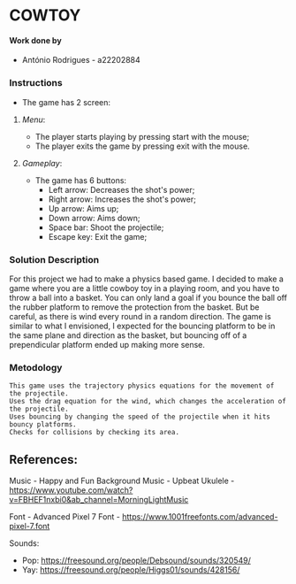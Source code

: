 # **COWTOY**




#### Work done by

- António Rodrigues - a22202884



### Instructions

- The game has 2 screen:

1. *Menu*:
  
   - The player starts playing by pressing start with the mouse;
   - The player exits the game by pressing exit with the mouse.
  
2. *Gameplay*:
   
   - The game has 6 buttons:
     - Left arrow: Decreases the shot's power;
     - Right arrow: Increases the shot's power;
     - Up arrow: Aims up;
     - Down arrow: Aims down;
     - Space bar: Shoot the projectile;
     - Escape key: Exit the game;


### Solution Description


   For this project we had to make a physics based game.
   I decided to make a game where you are a little cowboy toy in a playing room, and you have to throw a ball into a basket.
   You can only land a goal if you bounce the ball off the rubber platform to remove the protection from the basket.
   But be careful, as there is wind every round in a random direction.
   The game is similar to what I envisioned, I expected for the bouncing platform to be in the same plane and direction as the basket, but bouncing off of a prependicular platform ended up making more sense.


### Metodology

    This game uses the trajectory physics equations for the movement of the projectile.
    Uses the drag equation for the wind, which changes the acceleration of the projectile.
    Uses bouncing by changing the speed of the projectile when it hits bouncy platforms.
    Checks for collisions by checking its area.



## References:

Music - Happy and Fun Background Music - Upbeat Ukulele - https://www.youtube.com/watch?v=FBHEF1nxbi0&ab_channel=MorningLightMusic

Font - Advanced Pixel 7 Font - https://www.1001freefonts.com/advanced-pixel-7.font



Sounds:
- Pop: https://freesound.org/people/Debsound/sounds/320549/
- Yay: https://freesound.org/people/Higgs01/sounds/428156/
